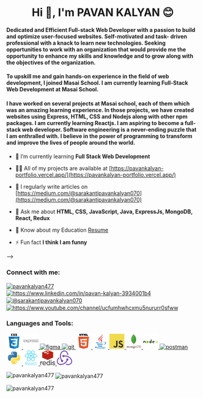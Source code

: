 

<h1 align="center">Hi 👋, I'm PAVAN KALYAN 😊</h1>
<h4>Dedicated and Efficient Full-stack Web Developer with a passion to build and optimize user-focused websites. Self-motivated and task- driven professional with a knack to learn new technologies. Seeking opportunities to work with an organization that would provide me the opportunity to enhance my skills and knowledge and to grow along with the objectives of the organization.</h4> 
<h4>       To upskill me and gain hands-on experience in the field of web development, I joined Masai School. I am currently learning Full-Stack Web Development at Masai School.</h4>
<h4>        I have worked on several projects at Masai school, each of them which was an amazing learning experience. In those projects, we have created websites using Express, HTML, CSS and Nodejs along with other npm packages. I am currently learning Reactjs. I am aspiring to become a full-stack web developer. Software engineering is a never-ending puzzle that I am enthralled with. I believe in the power of programming to transform and improve the lives of people around the world.</h4>

<!-- <p align="left"> <img src="https://komarev.com/ghpvc/?username=pavankalyan477&label=Profile%20views&color=0e75b6&style=flat" alt="pavankalyan477" /> </p>

<p align="left"> <a href="https://github.com/ryo-ma/github-profile-trophy"><img src="https://github-profile-trophy.vercel.app/?username=pavankalyan477" alt="pavankalyan477" /></a> </p>

<p align="left"> <a href="https://twitter.com/pavankalyan477" target="blank"><img src="https://img.shields.io/twitter/follow/pavankalyan477?logo=twitter&style=for-the-badge" alt="pavankalyan477" /></a> </p> -->

- 🌱 I’m currently learning **Full Stack Web Development**

- 👨‍💻 All of my projects are available at [https://pavankalyan-portfolio.vercel.app/](https://pavankalyan-portfolio.vercel.app/)

- 📝 I regularly write articles on [https://medium.com/@sarakantipavankalyan070](https://medium.com/@sarakantipavankalyan070)

- 💬 Ask me about **HTML, CSS, JavaScript, Java, ExpressJs, MongoDB, React, Redux**
 
- 📄 Know about my Education  [Resume](https://drive.google.com/drive/folders/1x5vlj7f4x-BEjwVDDBajTf8h1qBji07X?usp=sharing)

- ⚡ Fun fact **I think I am funny**

<!-- ### Blogs posts
<!-- BLOG-POST-LIST:START -->
<!-- BLOG-POST-LIST:END --> -->

<h3 align="left">Connect with me:</h3>
<p align="left">
<a href="https://twitter.com/pavankalyan477" target="blank"><img align="center" src="https://raw.githubusercontent.com/rahuldkjain/github-profile-readme-generator/master/src/images/icons/Social/twitter.svg" alt="pavankalyan477" height="30" width="40" /></a>
<a href="https://linkedin.com/in/https://www.linkedin.com/in/pavan-kalyan-3934001b4" target="blank"><img align="center" src="https://raw.githubusercontent.com/rahuldkjain/github-profile-readme-generator/master/src/images/icons/Social/linked-in-alt.svg" alt="https://www.linkedin.com/in/pavan-kalyan-3934001b4" height="30" width="40" /></a>
<a href="https://medium.com/@sarakantipavankalyan070" target="blank"><img align="center" src="https://raw.githubusercontent.com/rahuldkjain/github-profile-readme-generator/master/src/images/icons/Social/medium.svg" alt="@sarakantipavankalyan070" height="30" width="40" /></a>
<a href="https://www.youtube.com/c/https://www.youtube.com/channel/ucfumhwhcxmu5nururr0sfww" target="blank"><img align="center" src="https://raw.githubusercontent.com/rahuldkjain/github-profile-readme-generator/master/src/images/icons/Social/youtube.svg" alt="https://www.youtube.com/channel/ucfumhwhcxmu5nururr0sfww" height="30" width="40" /></a>
</p>

<h3 align="left">Languages and Tools:</h3>
<p align="left"> <a href="https://www.w3schools.com/css/" target="_blank" rel="noreferrer"> <img src="https://raw.githubusercontent.com/devicons/devicon/master/icons/css3/css3-original-wordmark.svg" alt="css3" width="40" height="40"/> </a> <a href="https://expressjs.com" target="_blank" rel="noreferrer"> <img src="https://raw.githubusercontent.com/devicons/devicon/master/icons/express/express-original-wordmark.svg" alt="express" width="40" height="40"/> </a> <a href="https://www.figma.com/" target="_blank" rel="noreferrer"> <img src="https://www.vectorlogo.zone/logos/figma/figma-icon.svg" alt="figma" width="40" height="40"/> </a> <a href="https://git-scm.com/" target="_blank" rel="noreferrer"> <img src="https://www.vectorlogo.zone/logos/git-scm/git-scm-icon.svg" alt="git" width="40" height="40"/> </a> <a href="https://www.w3.org/html/" target="_blank" rel="noreferrer"> <img src="https://raw.githubusercontent.com/devicons/devicon/master/icons/html5/html5-original-wordmark.svg" alt="html5" width="40" height="40"/> </a> <a href="https://www.java.com" target="_blank" rel="noreferrer"> <img src="https://raw.githubusercontent.com/devicons/devicon/master/icons/java/java-original.svg" alt="java" width="40" height="40"/> </a> <a href="https://developer.mozilla.org/en-US/docs/Web/JavaScript" target="_blank" rel="noreferrer"> <img src="https://raw.githubusercontent.com/devicons/devicon/master/icons/javascript/javascript-original.svg" alt="javascript" width="40" height="40"/> </a> <a href="https://www.mongodb.com/" target="_blank" rel="noreferrer"> <img src="https://raw.githubusercontent.com/devicons/devicon/master/icons/mongodb/mongodb-original-wordmark.svg" alt="mongodb" width="40" height="40"/> </a> <a href="https://nodejs.org" target="_blank" rel="noreferrer"> <img src="https://raw.githubusercontent.com/devicons/devicon/master/icons/nodejs/nodejs-original-wordmark.svg" alt="nodejs" width="40" height="40"/> </a> <a href="https://postman.com" target="_blank" rel="noreferrer"> <img src="https://www.vectorlogo.zone/logos/getpostman/getpostman-icon.svg" alt="postman" width="40" height="40"/> </a> <a href="https://www.python.org" target="_blank" rel="noreferrer"> <img src="https://raw.githubusercontent.com/devicons/devicon/master/icons/python/python-original.svg" alt="python" width="40" height="40"/> </a> <a href="https://reactjs.org/" target="_blank" rel="noreferrer"> <img src="https://raw.githubusercontent.com/devicons/devicon/master/icons/react/react-original-wordmark.svg" alt="react" width="40" height="40"/> </a> <a href="https://redis.io" target="_blank" rel="noreferrer"> <img src="https://raw.githubusercontent.com/devicons/devicon/master/icons/redis/redis-original-wordmark.svg" alt="redis" width="40" height="40"/> </a> <a href="https://redux.js.org" target="_blank" rel="noreferrer"> <img src="https://raw.githubusercontent.com/devicons/devicon/master/icons/redux/redux-original.svg" alt="redux" width="40" height="40"/> </a> </p>

<p><img align="left" src="https://github-readme-stats.vercel.app/api/top-langs?username=pavankalyan477&show_icons=true&locale=en&layout=compact" alt="pavankalyan477" /></p>

<p>&nbsp;<img align="center" src="https://github-readme-stats.vercel.app/api?username=pavankalyan477&show_icons=true&locale=en" alt="pavankalyan477" /></p>

<p><img align="center" src="https://github-readme-streak-stats.herokuapp.com/?user=pavankalyan477&private=true" alt="pavankalyan477" /></p>

